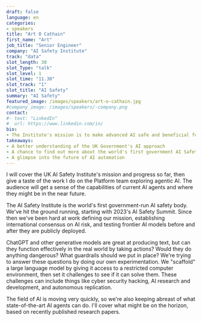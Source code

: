 ```yaml
---
draft: false
language: en
categories:
- speakers
title: "Art O Cathain"
first_name: "Art"
job_title: "Senior Engineer"
company: "AI Safety Institute"
track: "data"
slot_length: 30
slot_Type: "talk"
slot_level: 1
slot_time: "11.30"
slot_track: "1"
slot_title: "AI Safety"
summary: "AI Safety"
featured_image: /images/speakers/art-o-cathain.jpg
#company_image: /images/speakers/-company.png
contact:
#- text: "LinkedIn"
#  url: https://www.linkedin.com/in/
bio:
- The Institute's mission is to make advanced AI safe and beneficial for Britain and the world. Art works on the Platform team, providing support to their researchers. His current focus is exploring the capabilities of autonomous AI agents.
takeaways:
- A better understanding of the UK Government's AI approach
- A chance to find out more about the world's first government AI Safety Institute
- A glimpse into the future of AI automation
---
```


I will cover the UK AI Safety Institute's mission and progress so far, then give a taste of the work I do on the Platform team exploring agentic AI. The audience will get a sense of the capabilities of current AI agents and where they might be in the near future.
 
The AI Safety Institute is the world's first government-run AI safety body. We've hit the ground running, starting with 2023's AI Safety Summit. Since then we've been hard at work defining our mission, establishing international consensus on AI risk, and testing frontier AI models before and after they are publicly deployed.

ChatGPT and other generative models are great at producing text, but can they function effectively in the real world by taking actions? Would they do anything dangerous? What guardrails should we put in place? We're trying to answer these questions by doing our own experimentation. We "scaffold" a large language model by giving it access to a restricted computer environment, then set it challenges to see if it can solve them. These challenges can include things like cyber security hacking, AI research and development, and autonomous replication.

The field of AI is moving very quickly, so we're also keeping abreast of what state-of-the-art AI agents can do. I'll cover what might be on the horizon, based on recently published research papers.
